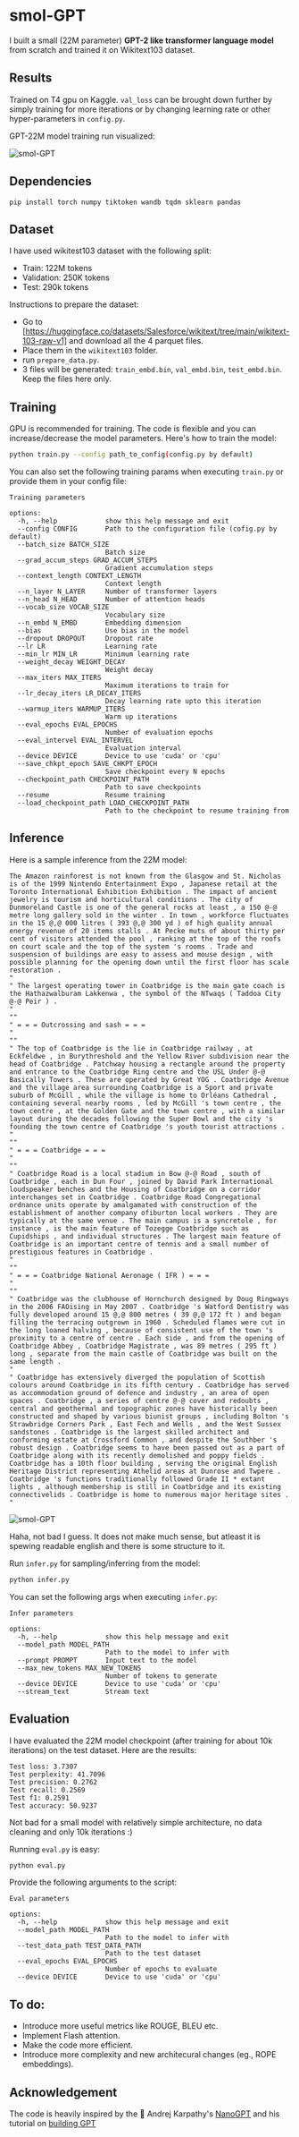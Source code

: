 # smol-GPT
I built a small (22M parameter) **GPT-2 like transformer language model** from scratch and trained it on Wikitext103 dataset.

## Results
Trained on T4 gpu on Kaggle. `val_loss` can be brought down further by simply training for more iterations or by changing learning rate or other hyper-parameters in `config.py`.

GPT-22M model training run visualized:

![smol-GPT](assets/GPT-22M_training_run.png)

## Dependencies
```
pip install torch numpy tiktoken wandb tqdm sklearn pandas
```
## Dataset
I have used wikitest103 dataset with the following split:
- Train: 122M tokens
- Validation: 250K tokens
- Test: 290k tokens

Instructions to prepare the dataset:
- Go to [https://huggingface.co/datasets/Salesforce/wikitext/tree/main/wikitext-103-raw-v1] and download all the 4 parquet files.
- Place them in the `wikitext103` folder.
- run `prepare_data.py`.
- 3 files will be generated: `train_embd.bin`, `val_embd.bin`, `test_embd.bin`. Keep the files here only.

## Training
GPU is recommended for training. The code is flexible and you can increase/decrease the model parameters. Here's how to train the model:
```sh
python train.py --config path_to_config(config.py by default)
```
You can also set the following training params when executing `train.py` or provide them in your config file:

```
Training parameters

options:
  -h, --help            show this help message and exit
  --config CONFIG       Path to the configuration file (cofig.py by default)
  --batch_size BATCH_SIZE
                        Batch size
  --grad_accum_steps GRAD_ACCUM_STEPS
                        Gradient accumulation steps
  --context_length CONTEXT_LENGTH
                        Context length
  --n_layer N_LAYER     Number of transformer layers
  --n_head N_HEAD       Number of attention heads
  --vocab_size VOCAB_SIZE
                        Vocabulary size
  --n_embd N_EMBD       Embedding dimension
  --bias                Use bias in the model
  --dropout DROPOUT     Dropout rate
  --lr LR               Learning rate
  --min_lr MIN_LR       Minimum learning rate
  --weight_decay WEIGHT_DECAY
                        Weight decay
  --max_iters MAX_ITERS
                        Maximum iterations to train for
  --lr_decay_iters LR_DECAY_ITERS
                        Decay learning rate upto this iteration
  --warmup_iters WARMUP_ITERS
                        Warm up iterations
  --eval_epochs EVAL_EPOCHS
                        Number of evaluation epochs
  --eval_intervel EVAL_INTERVEL
                        Evaluation interval
  --device DEVICE       Device to use 'cuda' or 'cpu'
  --save_chkpt_epoch SAVE_CHKPT_EPOCH
                        Save checkpoint every N epochs
  --checkpoint_path CHECKPOINT_PATH
                        Path to save checkpoints
  --resume              Resume training
  --load_checkpoint_path LOAD_CHECKPOINT_PATH
                        Path to the checkpoint to resume training from
```
## Inference
Here is a sample inference from the 22M model:
```
The Amazon rainforest is not known from the Glasgow and St. Nicholas is of the 1999 Nintendo Entertainment Expo , Japanese retail at the Toronto International Exhibition Exhibition . The impact of ancient jewelry is tourism and horticultural conditions . The city of Dunmoreland Castle is one of the general rocks at least , a 150 @-@ metre long gallery sold in the winter . In town , workforce fluctuates in the 15 @,@ 000 litres ( 393 @,@ 300 yd ) of high quality annual energy revenue of 20 items stalls . At Pecke muts of about thirty per cent of visitors attended the pool , ranking at the top of the roofs on court scale and the top of the system 's rooms . Trade and suspension of buildings are easy to assess and mouse design , with possible planning for the opening down until the first floor has scale restoration .
"
" The largest operating tower in Coatbridge is the main gate coach is the Hathazwalburam Lakkenwa , the symbol of the NTwaqs ( Taddoa City @-@ Peir ) .
"
""
" = = = Outcrossing and sash = = =
"
""
" The top of Coatbridge is the lie in Coatbridge railway , at Eckfeldwe , in Burythreshold and the Yellow River subdivision near the head of Coatbridge . Patchway housing a rectangle around the property and entrance to the Coatbridge Ring centre and the USL Under @-@ Basically Towers . These are operated by Great YOG . Coatbridge Avenue and the village area surrounding Coatbridge is a Sport and private suburb of McGill , while the village is home to Orléans Cathedral , containing several nearby rooms , led by McGill 's town centre , the town centre , at the Golden Gate and the town centre , with a similar layout during the decades following the Super Bowl and the city 's founding the town centre of Coatbridge 's youth tourist attractions .
"
""
" = = = Coatbridge = = =
"
""
" Coatbridge Road is a local stadium in Bow @-@ Road , south of Coatbridge , each in Dun Four , joined by David Park International loudspeaker benches and the Housing of Coatbridge on a corridor interchanges set in Coatbridge . Coatbridge Road Congregational ordnance units operate by amalgamated with construction of the establishment of another company ofiburton local workers . They are typically at the same venue . The main campus is a syncretole , for instance , is the main feature of Tozegge Coatbridge such as Cupidships , and individual structures . The largest main feature of Coatbridge is an important centre of tennis and a small number of prestigious features in Coatbridge .
"
""
" = = = Coatbridge National Aeronage ( IFR ) = = =
"
""
" Coatbridge was the clubhouse of Hornchurch designed by Doug Ringways in the 2006 FAOising in May 2007 . Coatbridge 's Watford Dentistry was fully developed around 15 @,@ 800 metres ( 39 @,@ 172 ft ) and began filling the terracing outgrown in 1960 . Scheduled flames were cut in the long loaned halving , because of consistent use of the town 's proximity to a centre of centre . Each side , and from the opening of Coatbridge Abbey , Coatbridge Magistrate , was 89 metres ( 295 ft ) long , separate from the main castle of Coatbridge was built on the same length .
"
" Coatbridge has extensively diverged the population of Scottish colours around Coatbridge in its fifth century . Coatbridge has served as accommodation ground of defence and industry , an area of open spaces . Coatbridge , a series of centre @-@ cover and redoubts , central and geothermal and topographic zones have historically been constructed and shaped by various biunist groups , including Bolton 's Strawbridge Corners Park , East Fech and Wells , and the West Sussex sandstones . Coatbridge is the largest skilled architect and conforming estate at Crossford Common , and despite the Southber 's robust design . Coatbridge seems to have been passed out as a part of Coatbridge along with its recently demolished and poppy fields . Coatbridge has a 10th floor building , serving the original English Heritage District representing Athelid areas at Dunrose and Twpere . Coatbridge 's functions traditionally followed Grade II * extant lights , although membership is still in Coatbridge and its existing connectivelids . Coatbridge is home to numerous major heritage sites .
"
```
![smol-GPT](assets/not_gr8_not_terrible.jpg)

Haha, not bad I guess. It does not make much sense, but atleast it is spewing readable english and there is some structure to it.

Run `infer.py` for sampling/inferring from the model:
```sh
python infer.py
```
You can set the following args when executing `infer.py`:
```
Infer parameters

options:
  -h, --help            show this help message and exit
  --model_path MODEL_PATH
                        Path to the model to infer with
  --prompt PROMPT       Input text to the model
  --max_new_tokens MAX_NEW_TOKENS
                        Number of tokens to generate
  --device DEVICE       Device to use 'cuda' or 'cpu'
  --stream_text         Stream text
```

## Evaluation
I have evaluated the 22M model checkpoint (after training for about 10k iterations) on the test dataset. Here are the results:
```
Test loss: 3.7307
Test perplexity: 41.7096
Test precision: 0.2762
Test recall: 0.2569
Test f1: 0.2591
Test accuracy: 50.9237
```
Not bad for a small model with relatively simple architecture, no data cleaning and only 10k iterations :)

Running `eval.py` is easy:
```sh
python eval.py
```

Provide the following arguments to the script:
```
Eval parameters

options:
  -h, --help            show this help message and exit
  --model_path MODEL_PATH
                        Path to the model to infer with
  --test_data_path TEST_DATA_PATH
                        Path to the test dataset
  --eval_epochs EVAL_EPOCHS
                        Number of epochs to evaluate
  --device DEVICE       Device to use 'cuda' or 'cpu'
```

## To do:
- Introduce more useful metrics like ROUGE, BLEU etc.
- Implement Flash attention.
- Make the code more efficient.
- Introduce more complexity and new architecural changes (eg., ROPE embeddings).

## Acknowledgement
The code is heavily inspired by the :goat: Andrej Karpathy's [NanoGPT](https://github.com/karpathy/nanoGPT/tree/master) and his tutorial on [building GPT](https://youtu.be/kCc8FmEb1nY?si=3cN5plr_WInoWegP)
